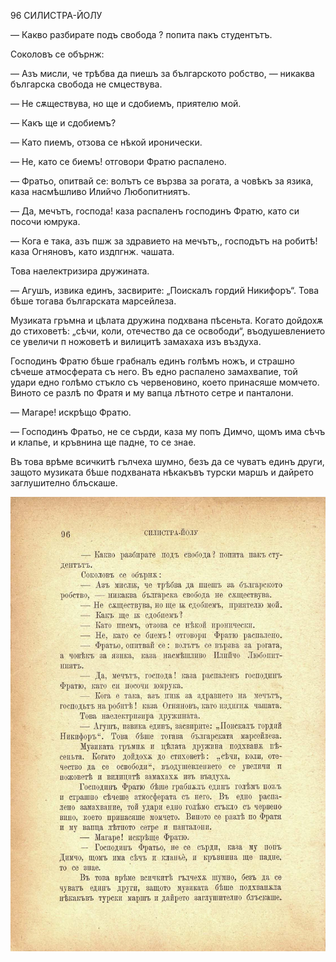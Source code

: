 ﻿96	СИЛИСТРА-ЙОЛУ

— Какво разбирате подъ свобода ? попита пакъ студентътъ.

Соколовъ се обърнж:

— Азъ мисли, че трѣбва да пиешъ за българското робство, — никаква българска свобода не смцествува.

— Не сѫществува, но ще и сдобиемъ, приятелю мой.

— Какъ ще и сдобиемъ?

— Като пиемъ, отзова се нѣкой иронически.

— Не, като се биемъ! отговори Фратю распалено.

— Фратьо, опитвай се: волътъ се вързва за рогата, а човѣкъ за язика, каза насмѣшливо Илийчо Любопитниятъ.

— Да, мечътъ, господа! каза распаленъ господинъ Фратю, като си посочи юмрука.

— Кога е така, азъ пшж за здравието на мечътъ,, господътъ на робитѣ! каза Огняновъ, като издпгнж. чашата.

Това наелектризира дружината.

— Агушъ, извика единъ, засвирите: „Поискалъ гордий Никифоръ“. Това бѣше тогава българската марсейлеза.

Музиката гръмна и цѣлата дружина подхвана пѣсеньта. Когато дойдохѫ до стиховетѣ: „сѣчи, коли, отечество да се освободи“, въодушевлението се увеличи п ножоветѣ и вилицитѣ замахаха изъ въздуха.

Господинъ Фратю бѣше грабналъ единъ голѣмъ ножъ, и страшно сѣчеше атмосферата съ него. Въ едно распалено замахвапие, той удари едно голѣмо стъкло съ червеновино, което принасяше момчето. Виното се разлѣ по Фратя и му вапца лѣтното сетре и панталони.

— Магаре! искрѣщо Фратю.

— Господинъ Фратьо, не се сърди, каза му попъ Димчо, щомъ има сѣчъ и клапье, и кръвнина ще падне, то се знае.

Въ това врѣме всичкитѣ гълчеха шумно, безъ да се чуватъ единъ други, защото музиката бѣше подхваната нѣкакъвъ турски маршъ и дайрето заглушително блъскаше.

![original](../images/113.jpg)

